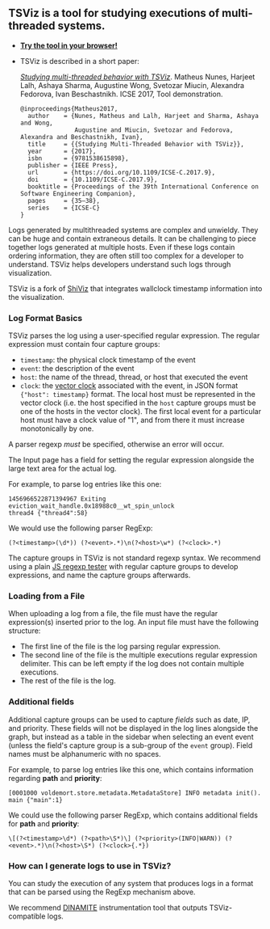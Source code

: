 ## TSViz is a tool for studying executions of multi-threaded systems.

* [**Try the tool in your browser!**](http://bestchai.bitbucket.io/tsviz/)

* TSViz is described in a short paper:
  
  [*Studying multi-threaded behavior with TSViz*](https://www.cs.ubc.ca/~bestchai/papers/tsviz-icse17tool.pdf). Matheus Nunes, Harjeet Lalh, Ashaya Sharma, Augustine Wong, Svetozar Miucin, Alexandra Fedorova, Ivan Beschastnikh. ICSE 2017, Tool demonstration.
     ```
     @inproceedings{Matheus2017,
       author    = {Nunes, Matheus and Lalh, Harjeet and Sharma, Ashaya and Wong,
                    Augustine and Miucin, Svetozar and Fedorova, Alexandra and Beschastnikh, Ivan},
       title     = {{Studying Multi-Threaded Behavior with TSViz}},
       year      = {2017},
       isbn      = {9781538615898},
       publisher = {IEEE Press},
       url       = {https://doi.org/10.1109/ICSE-C.2017.9},
       doi       = {10.1109/ICSE-C.2017.9},
       booktitle = {Proceedings of the 39th International Conference on Software Engineering Companion},
       pages     = {35–38},
       series    = {ICSE-C}
     }
     ```

Logs generated by multithreaded systems are complex and unwieldy. They can be huge and contain extraneous details. It can be challenging to piece together logs generated at multiple hosts. Even if these logs contain ordering information, they are often still too complex for a developer to understand. TSViz helps developers understand such logs through visualization.

TSViz is a fork of [ShiViz](https://github.com/DistributedClocks/shiviz) that integrates wallclock timestamp information into the visualization.

### Log Format Basics ###

TSViz parses the log using a user-specified regular expression. The regular expression must contain four capture groups:

*   `timestamp`: the physical clock timestamp of the event
*   `event`: the description of the event
*   `host`: the name of the thread, thread, or host that executed the event
*   `clock`: the [vector clock](https://en.wikipedia.org/wiki/Vector_clock) associated with the event, in JSON format `{"host": timestamp}` format. The local host must be represented in the vector clock (i.e. the host specified in the `host` capture groups must be one of the hosts in the vector clock). The first local event for a particular host must have a clock value of "1", and from there it must increase monotonically by one.

A parser regexp *must* be specified, otherwise an error will occur.

The Input page has a field for setting the regular expression alongside the large text area for the actual log. 


For example, to parse log entries like this one:
````
1456966522871394967 Exiting eviction_wait_handle.0x18988c0__wt_spin_unlock                                                                                                                                                                  
thread4 {"thread4":58}
````

We would use the following parser RegExp:
````
(?<timestamp>(\d*)) (?<event>.*)\n(?<host>\w*) (?<clock>.*)
````

The capture groups in TSViz is not standard regexp syntax. We recommend using a plain [JS regexp tester](https://www.debuggex.com/) with regular capture groups to develop expressions, and name the capture groups afterwards.

### Loading from a File ###

When uploading a log from a file, the file must have the regular expression(s) inserted prior to the log. An input file must have the following structure:

* The first line of the file is the log parsing regular expression.
* The second line of the file is the multiple executions regular expression delimiter. This can be left empty if the log does not contain multiple executions.  
*   The rest of the file is the log.

### Additional fields ###
Additional capture groups can be used to capture *fields* such as date, IP, and priority. These fields will not be displayed in the log lines alongside the graph, but instead as a table in the sidebar when selecting an event event (unless the field's capture group is a sub-group of the `event` group). Field names must be alphanumeric with no spaces.

For example, to parse log entries like this one, which contains information regarding **path** and **priority**:
````
[0001000 voldemort.store.metadata.MetadataStore] INFO metadata init().
main {"main":1} 
````

We could use the following parser RegExp, which contains additional fields for **path** and **priority**:
````
\[(?<timestamp>\d*) (?<path>\S*)\] (?<priority>(INFO|WARN)) (?<event>.*)\n(?<host>\S*) (?<clock>{.*})
````

### How can I generate logs to use in TSViz?

You can study the execution of any system that produces logs in a format that can be parsed using the RegExp mechanism above.

We recommend [DINAMITE](https://dinamite-toolkit.github.io/) instrumentation tool that outputs TSViz-compatible logs.
